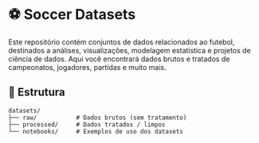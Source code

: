 # ⚽ Soccer Datasets
Este repositório contém conjuntos de dados relacionados ao futebol, destinados a análises, visualizações, modelagem estatística e projetos de ciência de dados. Aqui você encontrará dados brutos e tratados de campeonatos, jogadores, partidas e muito mais.

## 📂 Estrutura

```plaintext
datasets/
├── raw/           # Dados brutos (sem tratamento)
├── processed/     # Dados tratados / limpos
└── notebooks/     # Exemplos de uso dos datasets
